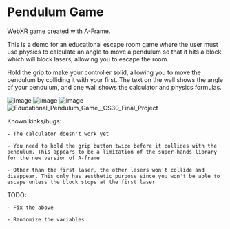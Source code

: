 # Pendulum Game

WebXR game created with A-Frame.

This is a demo for an educational escape room game where the user must use physics to calculate an angle to move a pendulum so that it hits a block which will block lasers, allowing you to escape the room.

Hold the grip to make your controller solid, allowing you to move the pendulum by colliding it with your first. The text on the wall shows the angle of your pendulum, and one wall shows the calculator and physics formulas.

![image](https://user-images.githubusercontent.com/20260142/151086578-a5c24094-175a-4ec9-b7ef-33330cf76bdd.png)
![image](https://user-images.githubusercontent.com/20260142/151086661-af97b086-010b-4b77-bfde-2a23f2f5e61a.png)
![image](https://user-images.githubusercontent.com/20260142/151086719-8fd702f6-c08d-4239-93f0-2e60f47cc531.png)
![Educational_Pendulum_Game__CS30_Final_Project](https://user-images.githubusercontent.com/20260142/151087201-e81f4010-20d7-46d6-bbc4-932738d672cf.gif)


Known kinks/bugs:

    - The calculator doesn't work yet

    - You need to hold the grip button twice before it collides with the pendulum. This appears to be a limitation of the super-hands library for the new version of A-frame

    - Other than the first laser, the other lasers won't collide and disappear. This only has aesthetic purpose since you won't be able to escape unless the block stops at the first laser

TODO:

    - Fix the above
    
    - Randomize the variables
